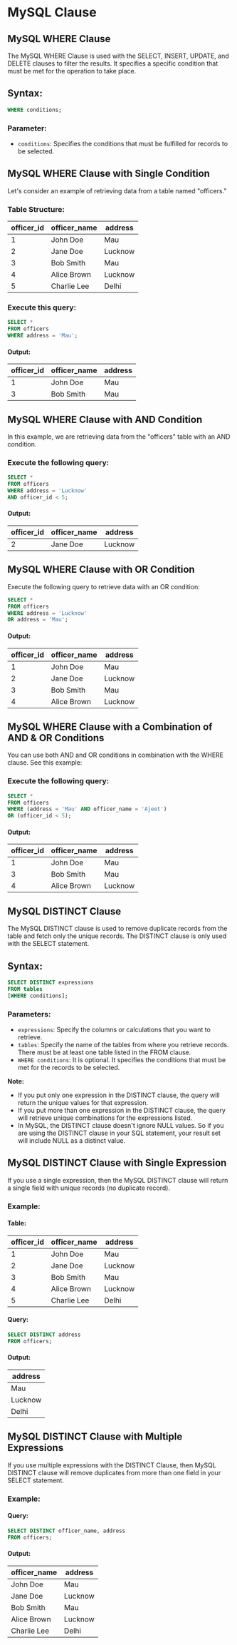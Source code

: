 # MySQL Clause
## MySQL WHERE Clause

The MySQL WHERE Clause is used with the SELECT, INSERT, UPDATE, and DELETE clauses to filter the results. It specifies a specific condition that must be met for the operation to take place.

## Syntax:

```sql
WHERE conditions;
```

### Parameter:

- `conditions`: Specifies the conditions that must be fulfilled for records to be selected.

## MySQL WHERE Clause with Single Condition

Let's consider an example of retrieving data from a table named "officers."

### Table Structure:

| officer_id | officer_name | address |
|------------|--------------|---------|
| 1          | John Doe     | Mau     |
| 2          | Jane Doe     | Lucknow |
| 3          | Bob Smith    | Mau     |
| 4          | Alice Brown  | Lucknow |
| 5          | Charlie Lee  | Delhi   |

### Execute this query:

```sql
SELECT *  
FROM officers  
WHERE address = 'Mau';
```

#### Output:

| officer_id | officer_name | address |
|------------|--------------|---------|
| 1          | John Doe     | Mau     |
| 3          | Bob Smith    | Mau     |

## MySQL WHERE Clause with AND Condition

In this example, we are retrieving data from the "officers" table with an AND condition.

### Execute the following query:

```sql
SELECT *  
FROM officers  
WHERE address = 'Lucknow'  
AND officer_id < 5;
```

#### Output:

| officer_id | officer_name | address |
|------------|--------------|---------|
| 2          | Jane Doe     | Lucknow |

## MySQL WHERE Clause with OR Condition

Execute the following query to retrieve data with an OR condition:

```sql
SELECT *  
FROM officers  
WHERE address = 'Lucknow'  
OR address = 'Mau';
```

#### Output:

| officer_id | officer_name | address |
|------------|--------------|---------|
| 1          | John Doe     | Mau     |
| 2          | Jane Doe     | Lucknow |
| 3          | Bob Smith    | Mau     |
| 4          | Alice Brown  | Lucknow |

## MySQL WHERE Clause with a Combination of AND & OR Conditions

You can use both AND and OR conditions in combination with the WHERE clause. See this example:

### Execute the following query:

```sql
SELECT *  
FROM officers  
WHERE (address = 'Mau' AND officer_name = 'Ajeet')  
OR (officer_id < 5);
```

#### Output:

| officer_id | officer_name | address |
|------------|--------------|---------|
| 1          | John Doe     | Mau     |
| 3          | Bob Smith    | Mau     |
| 4          | Alice Brown  | Lucknow |


## MySQL DISTINCT Clause

The MySQL DISTINCT clause is used to remove duplicate records from the table and fetch only the unique records. The DISTINCT clause is only used with the SELECT statement.

## Syntax:

```sql
SELECT DISTINCT expressions  
FROM tables  
[WHERE conditions];
```

### Parameters:

- `expressions`: Specify the columns or calculations that you want to retrieve.
- `tables`: Specify the name of the tables from where you retrieve records. There must be at least one table listed in the FROM clause.
- `WHERE conditions`: It is optional. It specifies the conditions that must be met for the records to be selected.

**Note:**

- If you put only one expression in the DISTINCT clause, the query will return the unique values for that expression.
- If you put more than one expression in the DISTINCT clause, the query will retrieve unique combinations for the expressions listed.
- In MySQL, the DISTINCT clause doesn't ignore NULL values. So if you are using the DISTINCT clause in your SQL statement, your result set will include NULL as a distinct value.

## MySQL DISTINCT Clause with Single Expression

If you use a single expression, then the MySQL DISTINCT clause will return a single field with unique records (no duplicate record).

### Example:

#### Table:

| officer_id | officer_name | address |
|------------|--------------|---------|
| 1          | John Doe     | Mau     |
| 2          | Jane Doe     | Lucknow |
| 3          | Bob Smith    | Mau     |
| 4          | Alice Brown  | Lucknow |
| 5          | Charlie Lee  | Delhi   |

#### Query:

```sql
SELECT DISTINCT address  
FROM officers;
```

#### Output:

| address |
|---------|
| Mau     |
| Lucknow |
| Delhi   |

## MySQL DISTINCT Clause with Multiple Expressions

If you use multiple expressions with the DISTINCT Clause, then MySQL DISTINCT clause will remove duplicates from more than one field in your SELECT statement.

### Example:

#### Query:

```sql
SELECT DISTINCT officer_name, address  
FROM officers;
```

#### Output:

| officer_name | address |
|--------------|---------|
| John Doe     | Mau     |
| Jane Doe     | Lucknow |
| Bob Smith    | Mau     |
| Alice Brown  | Lucknow |
| Charlie Lee  | Delhi   |


